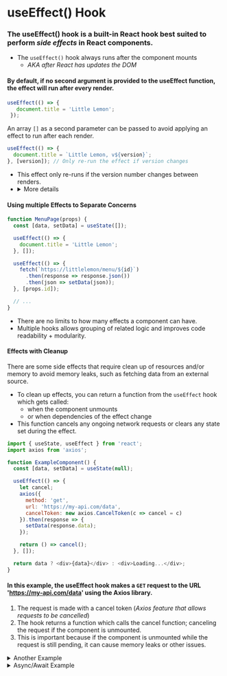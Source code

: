 # useEffect() Hook

### The **useEffect()** hook is a built-in React hook best suited to perform *side effects* in React components.

- The `useEffect()` hook always runs after the component mounts
  - *AKA after React has updates the DOM*

#### By default, if no second argument is provided to the useEffect function, the effect will run after every render.
```js
useEffect(() => { 
   document.title = 'Little Lemon';
 }); 
```

An array `[]` as a second parameter can be passed to avoid applying an effect to run after each render.

```js
useEffect(() => { 
  document.title = `Little Lemon, v${version}`;
}, [version]); // Only re-run the effect if version changes 
```
- This effect only re-runs if the version number changes between renders.
- <details>
  <summary>More details</summary>
  - If version is 2 and the component re-renders and version still equals 2.<br>
  - React compares [2] from the previous render and [2] from the next render.<br>
  - Since all items inside the array are the same, React would skip running the effect.
  </details>

#### Using multiple Effects to Separate Concerns
```js
function MenuPage(props) { 
  const [data, setData] = useState([]); 

  useEffect(() => { 
    document.title = 'Little Lemon'; 
  }, []); 

  useEffect(() => { 
    fetch(`https://littlelemon/menu/${id}`) 
      .then(response => response.json()) 
      .then(json => setData(json)); 
  }, [props.id]); 

  // ... 
} 
```
- There are no limits to how many effects a component can have.
- Multiple hooks allows grouping of related logic and improves code readability + modularity.

#### Effects with Cleanup

There are some side effects that require clean up of resources and/or memory to avoid memory leaks, such as fetching data from an external source. 
* To clean up effects, you can return a function from the `useEffect` hook which gets called:
  * when the component unmounts
  * or when dependencies of the effect change
* This function cancels any ongoing network requests or clears any state set during the effect.

```js
import { useState, useEffect } from 'react';
import axios from 'axios';

function ExampleComponent() {
  const [data, setData] = useState(null);

  useEffect(() => {
    let cancel;
    axios({
      method: 'get',
      url: 'https://my-api.com/data',
      cancelToken: new axios.CancelToken(c => cancel = c)
    }).then(response => {
      setData(response.data);
    });

    return () => cancel();
  }, []);

  return data ? <div>{data}</div> : <div>Loading...</div>;
}
```
#### In this example, the useEffect hook makes a `GET` request to the URL 'https://my-api.com/data' using the Axios library. 
1. The request is made with a cancel token (*Axios feature that allows requests to be cancelled*)
2. The hook returns a function which calls the cancel function; canceling the request if the component is unmounted. 
3. This is important because if the component is unmounted while the request is still pending, it can cause memory leaks or other issues.

<details>
<summary>Another Example</summary>
<br>
Here is an example of the useEffect hook to fetching data from an API, and cleaning up the effect when the component unmounts:

```js
import { useState, useEffect } from 'react';

function MyComponent() {
  const [data, setData] = useState(null);
  const [error, setError] = useState(null);

  useEffect(() => {
    let isMounted = true;

    fetch('https://my-api.com/data')
      .then(response => response.json())
      .then(data => {
        if (isMounted) {
          setData(data);
        }
      })
      .catch(error => {
        if (isMounted) {
          setError(error);
        }
      });

    return () => {
      isMounted = false;
    };
  }, []);

  // Render the component
}
```
- In this example, the effect is only run once, when the component mounts, because the `[]` dependency array is empty. 
- The return function within the useEffect is called when the component unmounts, it set isMounted to false which means that setData and setError will not be called anymore.
</details>

<details>
<summary>Async/Await Example </summary>
<br>
Here is an example of the useEffect hook to using `async/await` to render a simple dropdown of users.

```js
import { useState, useEffect } from 'react';
import { fetchBio } from './api.js';

export default function Page() {
  const [person, setPerson] = useState('Alice');
  const [bio, setBio] = useState(null);
  useEffect(() => {
    async function startFetching() {
      setBio(null);
      const result = await fetchBio(person);
      if (!ignore) {
        setBio(result);
      }
    }

    let ignore = false;
    startFetching();
    return () => {
      ignore = true;
    }
  }, [person]);

  return (
    <>
      <select value={person} onChange={e => {
        setPerson(e.target.value);
      }}>
        <option value="Alice">Alice</option>
        <option value="Bob">Bob</option>
        <option value="Taylor">Taylor</option>
      </select>
      <hr />
      <p><i>{bio ?? 'Loading...'}</i></p>
    </>
  );
}
```
- https://codesandbox.io/s/m0odyk?file=/App.js&utm_medium=sandpack
</details>



